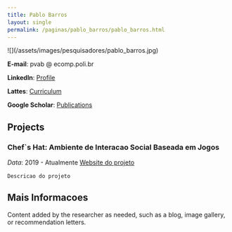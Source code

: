 ```yaml
---
title: Pablo Barros
layout: single
permalink: /paginas/pablo_barros/pablo_barros.html
---
```

<div class="researcher-content">
![](/assets/images/pesquisadores/pablo_barros.jpg)
</div>

**E-mail**: pvab @ ecomp.poli.br

**LinkedIn**: [Profile](https://www.linkedin.com/in/pablo-barros-6a4a3b31/)

**Lattes**: [Curriculum](http://lattes.cnpq.br/7344629947673971)

**Google Scholar**: [Publications](https://scholar.google.com/citations?user=LU9tpkMAAAAJ&hl=pt-BR)

## Projects

### Chef`s Hat: Ambiente de Interacao Social Baseada em Jogos
  *Data*: 2019 - Atualmente
    [Website do projeto](https://github.com/pablovin/ChefsHatGYM)
    
    Descricao do projeto

## Mais Informacoes

Content added by the researcher as needed, such as a blog, image gallery, or recommendation letters.